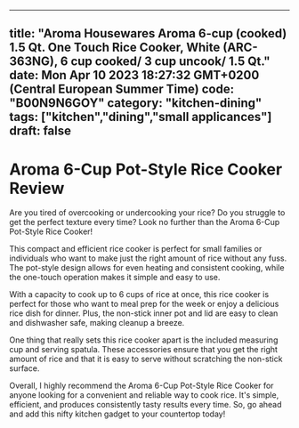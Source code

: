 
---
title: "Aroma Housewares Aroma 6-cup (cooked) 1.5 Qt. One Touch Rice Cooker, White (ARC-363NG), 6 cup cooked/ 3 cup uncook/ 1.5 Qt." 
date: Mon Apr 10 2023 18:27:32 GMT+0200 (Central European Summer Time)
code: "B00N9N6GOY"
category: "kitchen-dining"
tags: ["kitchen","dining","small applicances"] 
draft: false
---
    
# Aroma 6-Cup Pot-Style Rice Cooker Review

Are you tired of overcooking or undercooking your rice? Do you struggle to get the perfect texture every time? Look no further than the Aroma 6-Cup Pot-Style Rice Cooker!

This compact and efficient rice cooker is perfect for small families or individuals who want to make just the right amount of rice without any fuss. The pot-style design allows for even heating and consistent cooking, while the one-touch operation makes it simple and easy to use.

With a capacity to cook up to 6 cups of rice at once, this rice cooker is perfect for those who want to meal prep for the week or enjoy a delicious rice dish for dinner. Plus, the non-stick inner pot and lid are easy to clean and dishwasher safe, making cleanup a breeze.

One thing that really sets this rice cooker apart is the included measuring cup and serving spatula. These accessories ensure that you get the right amount of rice and that it is easy to serve without scratching the non-stick surface.

Overall, I highly recommend the Aroma 6-Cup Pot-Style Rice Cooker for anyone looking for a convenient and reliable way to cook rice. It's simple, efficient, and produces consistently tasty results every time. So, go ahead and add this nifty kitchen gadget to your countertop today!